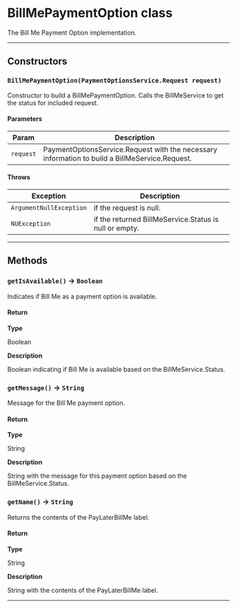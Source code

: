 # BillMePaymentOption class

The Bill Me Payment Option implementation.

---
## Constructors
### `BillMePaymentOption(PaymentOptionsService.Request request)`

Constructor to build a BillMePaymentOption. Calls the BillMeService to get the status for included request.
#### Parameters
|Param|Description|
|-----|-----------|
|`request` |  PaymentOptionsService.Request with the necessary information to build a BillMeService.Request. |

#### Throws
|Exception|Description|
|---------|-----------|
|`ArgumentNullException` |  if the request is null. |
|`NUException` |  if the returned BillMeService.Status is null or empty. |

---
## Methods
### `getIsAvailable()` → `Boolean`

Indicates if Bill Me as a payment option is available.

#### Return

**Type**

Boolean

**Description**

Boolean indicating if Bill Me is available based on the BillMeService.Status.

### `getMessage()` → `String`

Message for the Bill Me payment option.

#### Return

**Type**

String

**Description**

String with the message for this payment option based on the BillMeService.Status.

### `getName()` → `String`

Returns the contents of the PayLaterBillMe label.

#### Return

**Type**

String

**Description**

String with the contents of the PayLaterBillMe label.

---

